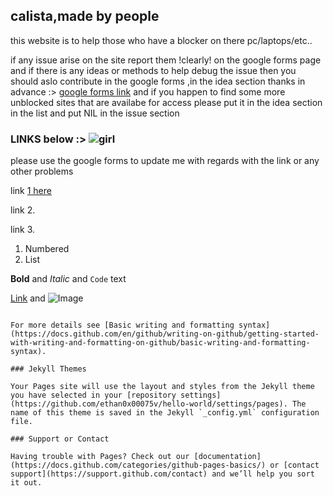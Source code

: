 ## calista,made by people

this website is to help those who have a blocker on there pc/laptops/etc.. 

if any issue arise on the site report them !clearly! on the google forms page and if there is any ideas or methods to help debug the issue then you should aslo contribute in the google forms ,in the idea section thanks in advance :> [google forms link](https://forms.gle/B4DiAaymVEgZy4tp9) and if you happen to find some more unblocked sites that are availabe for access please put it in the idea section in the list and put NIL in the issue section

### LINKS below :> ![girl](https://user-images.githubusercontent.com/97861241/159647195-e5fff35c-2c0a-4aae-a4c9-cec73831cfd7.gif)


please use the google forms to update me with regards with the link or any other problems 

                                   
link [1 here](https://sites.google.com/view/sealcentral/sealcraft-v1-5-2?authuser=0) 

link 2.

link 3.



1. Numbered
2. List

**Bold** and _Italic_ and `Code` text

[Link](url) and ![Image](![girl](sus)
)
```

For more details see [Basic writing and formatting syntax](https://docs.github.com/en/github/writing-on-github/getting-started-with-writing-and-formatting-on-github/basic-writing-and-formatting-syntax).

### Jekyll Themes

Your Pages site will use the layout and styles from the Jekyll theme you have selected in your [repository settings](https://github.com/ethan0x00075v/hello-world/settings/pages). The name of this theme is saved in the Jekyll `_config.yml` configuration file.

### Support or Contact

Having trouble with Pages? Check out our [documentation](https://docs.github.com/categories/github-pages-basics/) or [contact support](https://support.github.com/contact) and we’ll help you sort it out.
